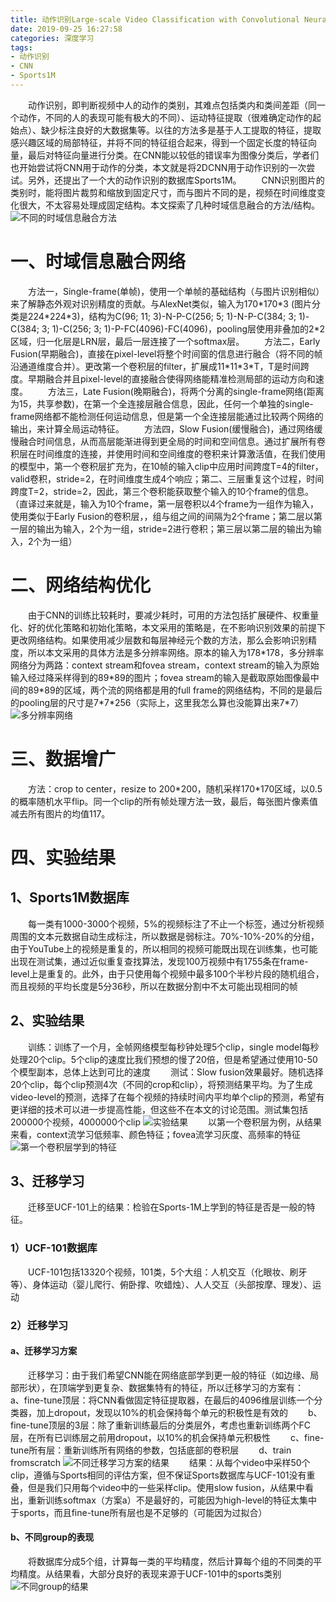 ```yaml
---
title: 动作识别Large-scale Video Classification with Convolutional Neural Networks
date: 2019-09-25 16:27:58
categories: 深度学习
tags:
- 动作识别
- CNN
- Sports1M
---
```

&emsp;&emsp;动作识别，即判断视频中人的动作的类别，其难点包括类内和类间差距（同一个动作，不同的人的表现可能有极大的不同）、运动特征提取（很难确定动作的起始点）、缺少标注良好的大数据集等。以往的方法多是基于人工提取的特征，提取感兴趣区域的局部特征，并将不同的特征组合起来，得到一个固定长度的特征向量，最后对特征向量进行分类。在CNN能以较低的错误率为图像分类后，学者们也开始尝试将CNN用于动作的分类，本文就是将2DCNN用于动作识别的一次尝试。另外，还提出了一个大的动作识别的数据库Sports1M。
&emsp;&emsp;CNN识别图片的类别时，能将图片裁剪和缩放到固定尺寸，而与图片不同的是，视频在时间维度变化很大，不太容易处理成固定结构。本文探索了几种时域信息融合的方法/结构。
![](/images/Large/fuse.png "不同的时域信息融合方法")
# 一、时域信息融合网络
&emsp;&emsp;方法一，Single-frame(单帧)，使用一个单帧的基础结构（与图片识别相似）来了解静态外观对识别精度的贡献。与AlexNet类似，输入为170\*170\*3 (图片分类是224\*224\*3)，结构为C(96; 11; 3)-N-P-C(256; 5; 1)-N-P-C(384; 3; 1)-C(384; 3; 1)-C(256; 3; 1)-P-FC(4096)-FC(4096)，pooling层使用非叠加的2\*2区域，归一化层是LRN层，最后一层连接了一个softmax层。
&emsp;&emsp;方法二，Early Fusion(早期融合)，直接在pixel-level将整个时间窗的信息进行融合（将不同的帧沿通道维度合并）。更改第一个卷积层的filter，扩展成11\*11\*3\*T，T是时间跨度。早期融合并且pixel-level的直接融合使得网络能精准检测局部的运动方向和速度。
&emsp;&emsp;方法三，Late Fusion(晚期融合)，将两个分离的single-frame网络(距离为15，共享参数)，在第一个全连接层融合信息，因此，任何一个单独的single-frame网络都不能检测任何运动信息，但是第一个全连接层能通过比较两个网络的输出，来计算全局运动特征。
&emsp;&emsp;方法四，Slow Fusion(缓慢融合)，通过网络缓慢融合时间信息，从而高层能渐进得到更全局的时间和空间信息。通过扩展所有卷积层在时间维度的连接，并使用时间和空间维度的卷积来计算激活值，在我们使用的模型中，第一个卷积层扩充为，在10帧的输入clip中应用时间跨度T=4的filter，valid卷积，stride=2，在时间维度生成4个响应；第二、三层重复这个过程，时间跨度T=2，stride=2，因此，第三个卷积能获取整个输入的10个frame的信息。（直译过来就是，输入为10个frame，第一层卷积以4个frame为一组作为输入，使用类似于Early Fusion的卷积层，，组与组之间的间隔为2个frame；第二层以第一层的输出为输入，2个为一组，stride=2进行卷积；第三层以第二层的输出为输入，2个为一组）
# 二、网络结构优化
&emsp;&emsp;由于CNN的训练比较耗时，要减少耗时，可用的方法包括扩展硬件、权重量化、好的优化策略和初始化策略，本文采用的策略是，在不影响识别效果的前提下更改网络结构。如果使用减少层数和每层神经元个数的方法，那么会影响识别精度，所以本文采用的具体方法是多分辨率网络。原本的输入为178\*178，多分辨率网络分为两路：context stream和fovea stream，context stream的输入为原始输入经过降采样得到的89\*89的图片；fovea stream的输入是截取原始图像最中间的89\*89的区域，两个流的网络都是用的full frame的网络结构，不同的是最后的pooling层的尺寸是7\*7\*256（实际上，这里我怎么算也没能算出来7\*7）
![](/images/Large/multiresolution.png "多分辨率网络")
# 三、数据增广
&emsp;&emsp;方法：crop to center，resize to 200\*200，随机采样170\*170区域，以0.5的概率随机水平flip。同一个clip的所有帧处理方法一致，最后，每张图片像素值减去所有图片的均值117。
# 四、实验结果
## 1、Sports1M数据库
&emsp;&emsp;每一类有1000-3000个视频，5%的视频标注了不止一个标签，通过分析视频周围的文本元数据自动生成标注，所以数据是弱标注。70%-10%-20%的分组，由于YouTube上的视频是重复的，所以相同的视频可能既出现在训练集，也可能出现在测试集，通过近似重复查找算法，发现100万视频中有1755条在frame-level上是重复的。此外，由于只使用每个视频中最多100个半秒片段的随机组合，而且视频的平均长度是5分36秒，所以在数据分割中不太可能出现相同的帧
## 2、实验结果
&emsp;&emsp;训练：训练了一个月，全帧网络模型每秒钟处理5个clip，single model每秒处理20个clip。5个clip的速度比我们预想的慢了20倍，但是希望通过使用10-50个模型副本，总体上达到可比的速度
&emsp;&emsp;测试：Slow fusion效果最好。随机选择20个clip，每个clip预测4次（不同的crop和clip），将预测结果平均。为了生成video-level的预测，选择了在每个视频的持续时间内平均单个clip的预测，希望有更详细的技术可以进一步提高性能，但这些不在本文的讨论范围。测试集包括200000个视频，4000000个clip
![](/images/Large/results.png "实验结果")
&emsp;&emsp;以第一个卷积层为例，从结果来看，context流学习低频率、颜色特征；fovea流学习灰度、高频率的特征
![](/images/Large/filter.png "第一个卷积层学到的特征")
## 3、迁移学习
&emsp;&emsp;迁移至UCF-101上的结果：检验在Sports-1M上学到的特征是否是一般的特征。
### 1）UCF-101数据库
&emsp;&emsp;UCF-101包括13320个视频，101类，5个大组：人机交互（化眼妆、刷牙等）、身体运动（婴儿爬行、俯卧撑、吹蜡烛）、人人交互（头部按摩、理发）、运动
### 2）迁移学习
#### a、迁移学习方案
&emsp;&emsp;迁移学习：由于我们希望CNN能在网络底部学到更一般的特征（如边缘、局部形状），在顶端学到更复杂、数据集特有的特征，所以迁移学习的方案有：
&emsp;&emsp;a、fine-tune顶层：将CNN看做固定特征提取器，在最后的4096维层训练一个分类器，加上dropout，发现以10%的机会保持每个单元的积极性是有效的
&emsp;&emsp;b、fine-tune顶层的3层：除了重新训练最后的分类层外，考虑也重新训练两个FC层，在所有已训练层之前用dropout，以10%的机会保持单元积极性
&emsp;&emsp;c、fine-tune所有层：重新训练所有网络的参数，包括底部的卷积层
&emsp;&emsp;d、train fromscratch
![](/images/Large/transfer.png "不同迁移学习方案的结果")
&emsp;&emsp;结果：从每个video中采样50个clip，遵循与Sports相同的评估方案，但不保证Sports数据库与UCF-101没有重叠，但是我们只用每个video中的一些采样clip。使用slow fusion，从结果中看出，重新训练softmax（方案a）不是最好的，可能因为high-level的特征太集中于sports，而且fine-tune所有层也是不足够的（可能因为过拟合）
#### b、不同group的表现
&emsp;&emsp;将数据库分成5个组，计算每一类的平均精度，然后计算每个组的不同类的平均精度。从结果看，大部分良好的表现来源于UCF-101中的sports类别
![](/images/Large/group.png "不同group的结果")
